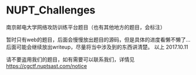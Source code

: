 # NUPT_Challenges
南京邮电大学网络攻防训练平台题目（也有其他地方的题目，会标注）

暂时只有web的题目，后面会慢慢放出题目的源码，但是具体的进度看懒不懒了...
后面可能会继续放出writeup，尽量将当中涉及到的东西讲清楚。
以上     2017.10.11

请不要盗用我们的题目，如有需要可以联系我们，详情见  https://cgctf.nuptsast.com/notice
